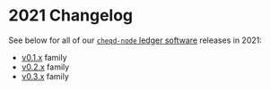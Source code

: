 # 2021 Changelog

See below for all of our [`cheqd-node` ledger software](https://github.com/cheqd/cheqd-node/) releases in 2021:

- [v0.1.x](v0.1.x.md) family
- [v0.2.x](v0.2.x.md) family
- [v0.3.x](v0.3.x.md) family
